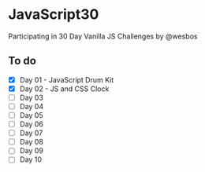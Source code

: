 # JavaScript30
Participating in 30 Day Vanilla JS Challenges by @wesbos

## To do

- [x] Day 01 - JavaScript Drum Kit
- [x] Day 02 - JS and CSS Clock
- [ ] Day 03
- [ ] Day 04
- [ ] Day 05
- [ ] Day 06
- [ ] Day 07
- [ ] Day 08
- [ ] Day 09
- [ ] Day 10
